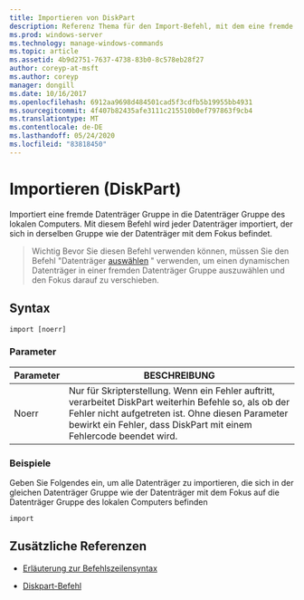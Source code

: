 ```yaml
---
title: Importieren von DiskPart
description: Referenz Thema für den Import-Befehl, mit dem eine fremde Datenträger Gruppe in die Datenträger Gruppe des lokalen Computers importiert wird.
ms.prod: windows-server
ms.technology: manage-windows-commands
ms.topic: article
ms.assetid: 4b9d2751-7637-4738-83b0-8c578eb28f27
author: coreyp-at-msft
ms.author: coreyp
manager: dongill
ms.date: 10/16/2017
ms.openlocfilehash: 6912aa9698d484501cad5f3cdfb5b19955bb4931
ms.sourcegitcommit: 4f407b82435afe3111c215510b0ef797863f9cb4
ms.translationtype: MT
ms.contentlocale: de-DE
ms.lasthandoff: 05/24/2020
ms.locfileid: "83818450"
---
```

# <a name="import-diskpart"></a>Importieren (DiskPart)

Importiert eine fremde Datenträger Gruppe in die Datenträger Gruppe des lokalen Computers. Mit diesem Befehl wird jeder Datenträger importiert, der sich in derselben Gruppe wie der Datenträger mit dem Fokus befindet.

> Wichtig Bevor Sie diesen Befehl verwenden können, müssen Sie den Befehl "Datenträger [auswählen](select-disk.md) " verwenden, um einen dynamischen Datenträger in einer fremden Datenträger Gruppe auszuwählen und den Fokus darauf zu verschieben.

## <a name="syntax"></a>Syntax

```
import [noerr]
```

### <a name="parameters"></a>Parameter

| Parameter | BESCHREIBUNG |
| --------- | ----------- |
| Noerr | Nur für Skripterstellung. Wenn ein Fehler auftritt, verarbeitet DiskPart weiterhin Befehle so, als ob der Fehler nicht aufgetreten ist. Ohne diesen Parameter bewirkt ein Fehler, dass DiskPart mit einem Fehlercode beendet wird. |

### <a name="examples"></a>Beispiele

Geben Sie Folgendes ein, um alle Datenträger zu importieren, die sich in der gleichen Datenträger Gruppe wie der Datenträger mit dem Fokus auf die Datenträger Gruppe des lokalen Computers befinden

```
import
```

## <a name="additional-references"></a>Zusätzliche Referenzen

- [Erläuterung zur Befehlszeilensyntax](command-line-syntax-key.md)

- [Diskpart-Befehl](diskpart.md)
